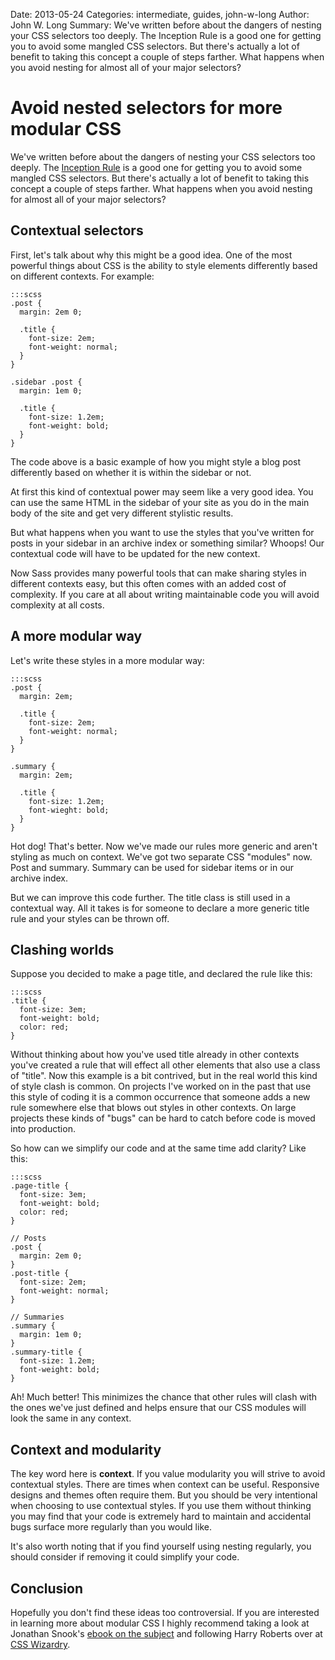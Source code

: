Date: 2013-05-24
Categories: intermediate, guides, john-w-long
Author: John W. Long
Summary: We've written before about the dangers of nesting your CSS selectors too deeply. The Inception Rule is a good one for getting you to avoid some mangled CSS selectors. But there's actually a lot of benefit to taking this concept a couple of steps farther. What happens when you avoid nesting for almost all of your major selectors?

# Avoid nested selectors for more modular CSS

We've written before about the dangers of nesting your CSS selectors too deeply. The [Inception Rule](/beginner/the-inception-rule) is a good one for getting you to avoid some mangled CSS selectors. But there's actually a lot of benefit to taking this concept a couple of steps farther. What happens when you avoid nesting for almost all of your major selectors?


## Contextual selectors

First, let's talk about why this might be a good idea. One of the most powerful things about CSS is the ability to style elements differently based on different contexts. For example:

    :::scss
    .post {
      margin: 2em 0;

      .title {
        font-size: 2em;
        font-weight: normal;
      }
    }

    .sidebar .post {
      margin: 1em 0;

      .title {
        font-size: 1.2em;
        font-weight: bold;
      }
    }

The code above is a basic example of how you might style a blog post differently based on whether it is within the sidebar or not.

At first this kind of contextual power may seem like a very good idea. You can use the same HTML in the sidebar of your site as you do in the main body of the site and get very different stylistic results.

But what happens when you want to use the styles that you've written for posts in your sidebar in an archive index or something similar? Whoops! Our contextual code will have to be updated for the new context.

Now Sass provides many powerful tools that can make sharing styles in different contexts easy, but this often comes with an added cost of complexity. If you care at all about writing maintainable code you will avoid complexity at all costs.


## A more modular way

Let's write these styles in a more modular way:

    :::scss
    .post {
      margin: 2em;

      .title {
        font-size: 2em;
        font-weight: normal;
      }
    }

    .summary {
      margin: 2em;

      .title {
        font-size: 1.2em;
        font-wieght: bold;
      }
    }

Hot dog! That's better. Now we've made our rules more generic and aren't styling as much on context. We've got two separate CSS "modules" now. Post and summary. Summary can be used for sidebar items or in our archive index.

But we can improve this code further. The title class is still used in a contextual way. All it takes is for someone to declare a more generic title rule and your styles can be thrown off.


## Clashing worlds

Suppose you decided to make a page title, and declared the rule like this:

    :::scss
    .title {
      font-size: 3em;
      font-weight: bold;
      color: red;
    }

Without thinking about how you've used title already in other contexts you've created a rule that will effect all other elements that also use a class of "title". Now this example is a bit contrived, but in the real world this kind of style clash is common. On projects I've worked on in the past that use this style of coding it is a common occurrence that someone adds a new rule somewhere else that blows out styles in other contexts. On large projects these kinds of "bugs" can be hard to catch before code is moved into production.

So how can we simplify our code and at the same time add clarity? Like this:

    :::scss
    .page-title {
      font-size: 3em;
      font-weight: bold;
      color: red;
    }

    // Posts
    .post {
      margin: 2em 0;
    }
    .post-title {
      font-size: 2em;
      font-weight: normal;
    }

    // Summaries
    .summary {
      margin: 1em 0;
    }
    .summary-title {
      font-size: 1.2em;
      font-weight: bold;
    }

Ah! Much better! This minimizes the chance that other rules will clash with the ones we've just defined and helps ensure that our CSS modules will look the same in any context.


## Context and modularity

The key word here is **context**. If you value modularity you will strive to avoid contextual styles. There are times when context can be useful. Responsive designs and themes often require them. But you should be very intentional when choosing to use contextual styles. If you use them without thinking you may find that your code is extremely hard to maintain and accidental bugs surface more regularly than you would like.

It's also worth noting that if you find yourself using nesting regularly, you should consider if removing it could simplify your code.


## Conclusion

Hopefully you don't find these ideas too controversial. If you are interested in learning more about modular CSS I highly recommend taking a look at Jonathan Snook's [ebook on the subject](http://smacss.com) and following Harry Roberts over at [CSS Wizardry](http://csswizardry.com).
